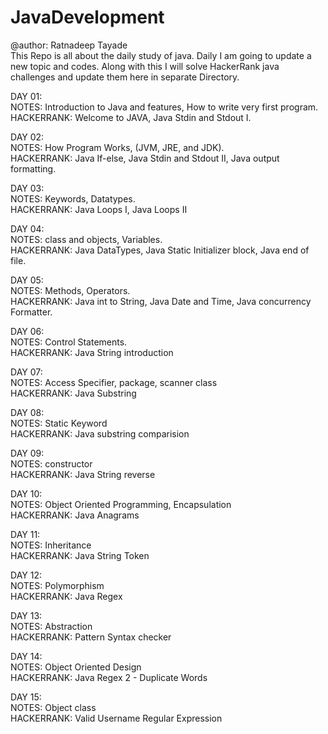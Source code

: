 # JavaDevelopment

@author: Ratnadeep Tayade<br>
This Repo is all about the daily study of java. Daily I am going to update a new topic and codes. Along with this I will solve HackerRank java challenges and update them here in separate Directory.

DAY 01:<br> 
NOTES: Introduction to Java and features, How to write very first program.<br>
HACKERRANK: Welcome to JAVA, Java Stdin and Stdout I.<br>

DAY 02: <br>
NOTES: How Program Works, (JVM, JRE, and JDK).<br>
HACKERRANK: Java If-else, Java Stdin and Stdout II, Java output formatting.<br>

DAY 03:<br>
NOTES: Keywords, Datatypes.<br>
HACKERRANK: Java Loops I, Java Loops II <br>

DAY 04:<br>
NOTES: class and objects, Variables.<br>
HACKERRANK: Java DataTypes, Java Static Initializer block, Java end of file.<br>

DAY 05:<br>
NOTES: Methods, Operators.<br>
HACKERRANK: Java int to String, Java Date and Time, Java concurrency Formatter.<br>

DAY 06:<br>
NOTES: Control Statements.<br>
HACKERRANK: Java String introduction<br>

DAY 07:<br>
NOTES: Access Specifier, package, scanner class<br>
HACKERRANK: Java Substring<br>

DAY 08:<br>
NOTES: Static Keyword<br>
HACKERRANK: Java substring comparision<br>

DAY 09:<br>
NOTES: constructor<br>
HACKERRANK: Java String reverse<br>

DAY 10:<br>
NOTES: Object Oriented Programming, Encapsulation <br>
HACKERRANK: Java Anagrams<br>

DAY 11:<br>
NOTES: Inheritance<br>
HACKERRANK: Java String Token<br>

DAY 12: <br>
NOTES: Polymorphism<br>
HACKERRANK: Java Regex<br>

DAY 13:<br>
NOTES: Abstraction<br>
HACKERRANK: Pattern Syntax checker<br>

DAY 14:<br>
NOTES: Object Oriented Design<br>
HACKERRANK: Java Regex 2 - Duplicate Words<br>

DAY 15:<br>
NOTES: Object class <br>
HACKERRANK: Valid Username Regular Expression<br>


